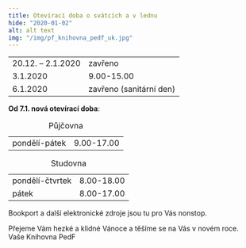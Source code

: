 ```yaml
---
title: Otevírací doba o svátcích a v lednu
hide: "2020-01-02"
alt: alt text
img: "/img/pf_knihovna_pedf_uk.jpg"
---
```


<table class="prov_doba small">
<tr><td>20.12. – 2.1.2020</td><td> zavřeno</td></tr>
<tr><td>3.1.2020</td><td> 9.00-15.00</td></tr>
<tr><td>6.1.2020</td><td> zavřeno (sanitární den)</td></tr>
</table>

**Od 7.1. nová otevírací doba**:<br />
<table class="prov_doba small">
<caption>Půjčovna</caption
<tr><td>pondělí-pátek</td><td> 9.00-17.00</td></tr>
</table>

<table class="prov_doba small">
<caption>Studovna</caption>
<tr><td>pondělí-čtvrtek</td><td> 8.00-18.00</td></tr>
<tr><td>pátek</td><td> 8.00-17.00</td></tr>
</table>

Bookport a další elektronické zdroje jsou tu pro Vás nonstop.

Přejeme Vám hezké a klidné Vánoce a těšíme se na Vás v novém roce.<br />
Vaše Knihovna PedF
